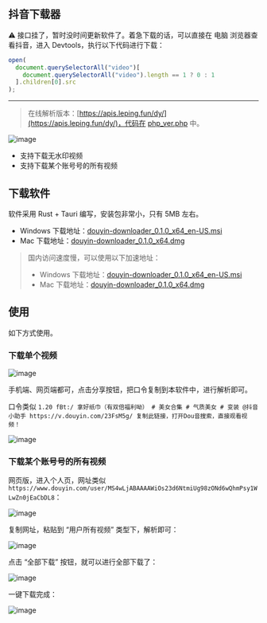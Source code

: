 ## 抖音下载器

⚠ 接口挂了，暂时没时间更新软件了。着急下载的话，可以直接在 电脑 浏览器查看抖音，进入 Devtools，执行以下代码进行下载：

```js
open(
  document.querySelectorAll("video")[
    document.querySelectorAll("video").length == 1 ? 0 : 1
  ].children[0].src
);
```
---

> 在线解析版本：[https://apis.leping.fun/dy/](https://apis.leping.fun/dy/)，代码在 [php_ver.php](./php_ver.php) 中。

![image](https://user-images.githubusercontent.com/11046969/182412269-8ac2dee8-fb30-40b1-b4b3-190c99496759.png)

- 支持下载无水印视频
- 支持下载某个账号号的所有视频

## 下载软件

软件采用 Rust + Tauri 编写，安装包非常小，只有 5MB 左右。

- Windows 下载地址：[douyin-downloader_0.1.0_x64_en-US.msi](https://github.com/lecepin/douyin-downloader/releases/download/v0.1.0/douyin-downloader_0.1.0_x64_en-US.msi)
- Mac 下载地址：[douyin-downloader_0.1.0_x64.dmg](https://github.com/lecepin/douyin-downloader/releases/download/v0.1.0/douyin-downloader_0.1.0_x64.dmg)

> 国内访问速度慢，可以使用以下加速地址：
> - Windows 下载地址：[douyin-downloader_0.1.0_x64_en-US.msi](https://github.91chi.fun/https://github.com//lecepin/douyin-downloader/releases/download/v0.1.0/douyin-downloader_0.1.0_x64_en-US.msi)
> - Mac 下载地址：[douyin-downloader_0.1.0_x64.dmg](https://github.91chi.fun/https://github.com//lecepin/douyin-downloader/releases/download/v0.1.0/douyin-downloader_0.1.0_x64.dmg)


## 使用

如下方式使用。

### 下载单个视频

![image](https://user-images.githubusercontent.com/11046969/182413296-1a97050c-f7fd-4912-bf09-e064d67c888f.png)

手机端、网页端都可，点击分享按钮，把口令复制到本软件中，进行解析即可。

口令类似 `1.20 fBt:/ 拿好纸巾（有双倍福利呦） # 美女合集 # 气质美女 # 变装 @抖音小助手 https://v.douyin.com/23FsM5g/ 复制此链接，打开Dou音搜索，直接观看视频！`

![image](https://user-images.githubusercontent.com/11046969/182413713-7d540831-44cc-42ef-99d9-a30c54300da1.png)

### 下载某个账号号的所有视频

网页版，进入个人页，网址类似 `https://www.douyin.com/user/MS4wLjABAAAAWiOs23d6NtmiUg98zONd6wQhmPsy1WLwZn0jEaCbDL8`：

![image](https://user-images.githubusercontent.com/11046969/182414514-e2e15549-ec85-4dad-b821-3382b16f4abd.png)

复制网址，粘贴到 “用户所有视频” 类型下，解析即可：

![image](https://user-images.githubusercontent.com/11046969/182414926-10d4526d-fff3-495a-8b9b-e2949e3018e4.png)

点击 “全部下载” 按钮，就可以进行全部下载了：

![image](https://user-images.githubusercontent.com/11046969/182415286-851f802d-305b-4684-b6a2-c10976c1338d.png)


一键下载完成：

![image](https://user-images.githubusercontent.com/11046969/182416193-f009597e-9ee4-4c41-aca4-eecbfeafe76d.png)

